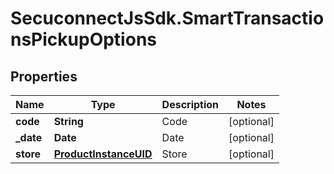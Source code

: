 # SecuconnectJsSdk.SmartTransactionsPickupOptions

## Properties
Name | Type | Description | Notes
------------ | ------------- | ------------- | -------------
**code** | **String** | Code | [optional] 
**_date** | **Date** | Date | [optional] 
**store** | [**ProductInstanceUID**](ProductInstanceUID.md) | Store | [optional] 


